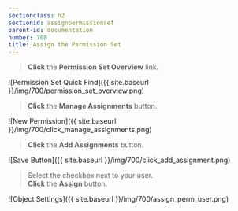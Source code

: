 ```yaml
---
sectionclass: h2
sectionid: assignpermissionset
parent-id: documentation
number: 700
title: Assign the Permission Set
---
```

>**Click** the **Permission Set Overview** link.

![Permission Set Quick Find]({{ site.baseurl }}/img/700/permission_set_overview.png)  

>**Click** the **Manage Assignments** button.

![New Permission]({{ site.baseurl }}/img/700/click_manage_assignments.png)

>**Click** the **Add Assignments** button.

![Save Button]({{ site.baseurl }}/img/700/click_add_assignment.png)

>Select the checkbox next to your user.  
**Click** the **Assign** button.

![Object Settings]({{ site.baseurl }}/img/700/assign_perm_user.png)
